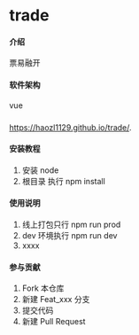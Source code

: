 # trade

#### 介绍

票易融开

#### 软件架构

vue

###

https://haozl1129.github.io/trade/.

#### 安装教程

1. 安装 node
2. 根目录 执行 npm install

#### 使用说明

1. 线上打包只行 npm run prod
2. dev 环境执行 npm run dev
3. xxxx

#### 参与贡献

1. Fork 本仓库
2. 新建 Feat_xxx 分支
3. 提交代码
4. 新建 Pull Request
